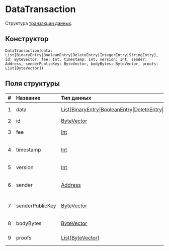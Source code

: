 # DataTransaction

Структура [транзакции данных](/ru/blockchain/transaction-type/data-transaction).

## Конструктор

``` ride
DataTransaction(data: List[BinaryEntry|BooleanEntry|DeleteEntry|IntegerEntry|StringEntry], id: ByteVector, fee: Int, timestamp: Int, version: Int, sender: Address, senderPublicKey: ByteVector, bodyBytes: ByteVector, proofs: List[ByteVector])
```

## Поля структуры

| # | Название | Тип данных | Описание |
| :--- | :--- | :--- | :--- |
| 1 | data | [List](/ru/ride/data-types/list)[[BinaryEntry](/ru/ride/structures/script-actions/binary-entry)&#124;[BooleanEntry](/ru/ride/structures/script-actions/boolean-entry)&#124;[DeleteEntry](/ru/ride/structures/script-actions/delete-entry)&#124;[IntegerEntry](/ru/ride/structures/script-actions/int-entry)&#124;[StringEntry](/ru/ride/structures/script-actions/string-entry)] | [Массив данных транзакции](/ru/blockchain/transaction-type/data-transaction) |
| 2 | id | [ByteVector](/ru/ride/data-types/byte-vector) | ID транзакции |
| 3 | fee | [Int](/ru/ride/data-types/int) | [Комиссия за транзакцию](/ru/blockchain/transaction/transaction-fee) |
| 4 | timestamp | [Int](/ru/ride/data-types/int) | Временная метка транзакции|
| 5 | version | [Int](/ru/ride/data-types/int) | Версия транзакции |
| 6 | sender | [Address](/ru/ride/structures/common-structures/address) | [Адрес](/ru/blockchain/account/address) отправителя транзакции |
| 7 | senderPublicKey | [ByteVector](/ru/ride/data-types/byte-vector) | Открытый ключ отправителя транзакции |
| 8 | bodyBytes | [ByteVector](/ru/ride/data-types/byte-vector) | [Байты тела транзакции](/ru/blockchain/glossary#б) |
| 9 | proofs | [List](/ru/ride/data-types/list)[[ByteVector](/ru/ride/data-types/byte-vector)] | Список [подтверждений](/ru/blockchain/transaction/transaction-proof) |
